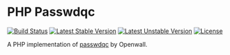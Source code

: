 # PHP Passwdqc

[![Build Status](https://travis-ci.org/paragonie/passwdqc.svg?branch=master)](https://travis-ci.org/paragonie/passwdqc)
[![Latest Stable Version](https://poser.pugx.org/paragonie/passwdqc/v/stable)](https://packagist.org/packages/paragonie/passwdqc)
[![Latest Unstable Version](https://poser.pugx.org/paragonie/passwdqc/v/unstable)](https://packagist.org/packages/paragonie/passwdqc)
[![License](https://poser.pugx.org/paragonie/passwdqc/license)](https://packagist.org/packages/paragonie/passwdqc)

A PHP implementation of [passwdqc](http://www.openwall.com/passwdqc/)
by Openwall.

